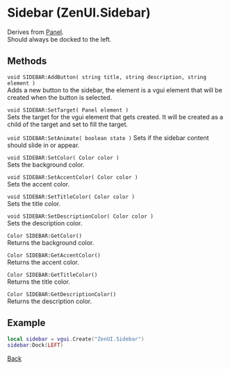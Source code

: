 # Sidebar (ZenUI.Sidebar) 
Derives from [Panel](https://wiki.facepunch.com/gmod/Panel).  
Should always be docked to the left.

## Methods
`void SIDEBAR:AddButton( string title, string description, string element )`  
Adds a new button to the sidebar, the element is a vgui element that will be created when the button is selected.

`void SIDEBAR:SetTarget( Panel element )`  
Sets the target for the vgui element that gets created. It will be created as a child of the target and set to fill the target.

`void SIDEBAR:SetAnimate( boolean state )`
Sets if the sidebar content should slide in or appear.

`void SIDEBAR:SetColor( Color color )`  
Sets the background color.

`void SIDEBAR:SetAccentColor( Color color )`  
Sets the accent color.

`void SIDEBAR:SetTitleColor( Color color )`  
Sets the title color.

`void SIDEBAR:SetDescriptionColor( Color color )`  
Sets the description color.

`Color SIDEBAR:GetColor()`  
Returns the background color.

`Color SIDEBAR:GetAccentColor()`  
Returns the accent color.

`Color SIDEBAR:GetTitleColor()`  
Returns the title color.

`Color SIDEBAR:GetDescriptionColor()`  
Returns the description color.

## Example
```lua
local sidebar = vgui.Create("ZenUI.Sidebar")
sidebar:Dock(LEFT)
```
[Back](../main.md)
